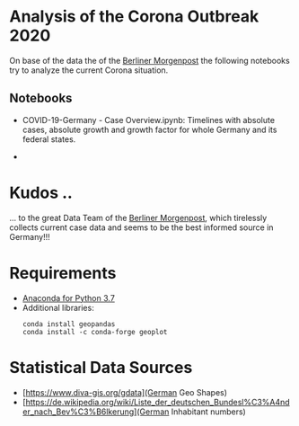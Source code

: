 # Analysis of the Corona Outbreak 2020

On base of the data the of the [Berliner Morgenpost](https://interaktiv.morgenpost.de/corona-virus-karte-infektionen-deutschland-weltweit/) the following notebooks try to analyze the current Corona situation.

## Notebooks

- COVID-19-Germany - Case Overview.ipynb:
  Timelines with absolute cases, absolute growth and growth factor for whole Germany and its federal states.

-

# Kudos ..

... to the great Data Team of the [Berliner Morgenpost](https://interaktiv.morgenpost.de/corona-virus-karte-infektionen-deutschland-weltweit/), which tirelessly collects current case data and seems to be the best informed source in Germany!!!

# Requirements

- [Anaconda for Python 3.7](https://www.anaconda.com/distribution/)
- Additional libraries:
  ```
  conda install geopandas
  conda install -c conda-forge geoplot
  ```

# Statistical Data Sources

- [https://www.diva-gis.org/gdata](German Geo Shapes)
- [https://de.wikipedia.org/wiki/Liste_der_deutschen_Bundesl%C3%A4nder_nach_Bev%C3%B6lkerung](German Inhabitant numbers)
